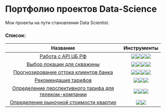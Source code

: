 # Портфолио проектов Data-Science
Мои проекты на пути становления Data Scientist.
### Список:
| Название | Инструменты |
| :--------: | :--------: |
|[Работа с API ЦБ РФ](https://github.com/Jilopchick/Data-Science/tree/main/Own-projects/Test-task-for-the-bank)|<img src="https://img.shields.io/badge/Pandas-black?style=flat-square&logo=pandas&logoColor=orange"/><img src="https://img.shields.io/badge/MatPlotlib-black?style=flat-square"/><img src="https://img.shields.io/badge/Requests-black?style=flat-square"/><img src="https://img.shields.io/badge/Datetime-black?style=flat-square"/>|
|[Выбор локации для скважины](https://github.com/Jilopchick/Data-Science/tree/main/Projects-from-courses/Choosing-the-location-for-the-well) |<img src="https://img.shields.io/badge/Pandas-black?style=flat-square&logo=pandas&logoColor=orange"/><img src="https://camo.githubusercontent.com/cc719173bd47911cdca541fbe32ed1c546a9f87a4df2fe74885ccf57ce6fd23b/68747470733a2f2f696d672e736869656c64732e696f2f62616467652f536b6c6561726e2d626c61636b3f7374796c653d666c61742d737175617265266c6f676f3d7363696b69746c6561726e266c6f676f436f6c6f723d6f72616e6765"><img src="https://camo.githubusercontent.com/44cc27185427d6543c564899c11bdb6b2b42bed97515f53f05e653ece6f9232d/68747470733a2f2f696d672e736869656c64732e696f2f62616467652f4e756d50792d626c61636b3f7374796c653d666c61742d737175617265266c6f676f3d6e756d7079266c6f676f436f6c6f723d6f72616e6765"><img src="https://img.shields.io/badge/MatPlotlib-black?style=flat-square"/>|
|[Прогнозирование оттока клиентов банка](https://github.com/Jilopchick/Data-Science/tree/main/Projects-from-courses/Bank-customer-churn) |<img src="https://img.shields.io/badge/Pandas-black?style=flat-square&logo=pandas&logoColor=orange"/><img src="https://camo.githubusercontent.com/cc719173bd47911cdca541fbe32ed1c546a9f87a4df2fe74885ccf57ce6fd23b/68747470733a2f2f696d672e736869656c64732e696f2f62616467652f536b6c6561726e2d626c61636b3f7374796c653d666c61742d737175617265266c6f676f3d7363696b69746c6561726e266c6f676f436f6c6f723d6f72616e6765"><img src="https://camo.githubusercontent.com/44cc27185427d6543c564899c11bdb6b2b42bed97515f53f05e653ece6f9232d/68747470733a2f2f696d672e736869656c64732e696f2f62616467652f4e756d50792d626c61636b3f7374796c653d666c61742d737175617265266c6f676f3d6e756d7079266c6f676f436f6c6f723d6f72616e6765"><img src="https://camo.githubusercontent.com/0963fe732838029b9733ae0ce9b7f5ab1b65060f797ce723da723ff126d47bb7/68747470733a2f2f696d672e736869656c64732e696f2f62616467652f506c6f746c792d626c61636b3f7374796c653d666c61742d737175617265266c6f676f3d706c6f746c79266c6f676f436f6c6f723d6f72616e6765">|
|[Рекомендация тарифов](https://github.com/Jilopchick/Data-Science/tree/main/Projects-from-courses/Tariff-recommendation) |<img src="https://img.shields.io/badge/Pandas-black?style=flat-square&logo=pandas&logoColor=orange"/><img src="https://camo.githubusercontent.com/cc719173bd47911cdca541fbe32ed1c546a9f87a4df2fe74885ccf57ce6fd23b/68747470733a2f2f696d672e736869656c64732e696f2f62616467652f536b6c6561726e2d626c61636b3f7374796c653d666c61742d737175617265266c6f676f3d7363696b69746c6561726e266c6f676f436f6c6f723d6f72616e6765"><img src="https://camo.githubusercontent.com/44cc27185427d6543c564899c11bdb6b2b42bed97515f53f05e653ece6f9232d/68747470733a2f2f696d672e736869656c64732e696f2f62616467652f4e756d50792d626c61636b3f7374796c653d666c61742d737175617265266c6f676f3d6e756d7079266c6f676f436f6c6f723d6f72616e6765">| 
|[Определение перспективного тарифа для телеком-компании](https://github.com/Jilopchick/Data-Science/tree/main/Projects-from-courses/Determining-a-promising-tariff-for-a-telecom-company) |<img src="https://img.shields.io/badge/Pandas-black?style=flat-square&logo=pandas&logoColor=orange"/><img src="https://img.shields.io/badge/MatPlotlib-black?style=flat-square"/><img src="https://img.shields.io/badge/SciPy-black?style=flat-square&logo=scipy&logoColor=orange"/>|
|[Определение рыночной стоимости квартир](https://github.com/Jilopchick/Data-Science/tree/main/Projects-from-courses/Research-of-apartment-sale-ads)|<img src="https://img.shields.io/badge/Pandas-black?style=flat-square&logo=pandas&logoColor=orange"/><img src="https://img.shields.io/badge/MatPlotlib-black?style=flat-square"/>|
